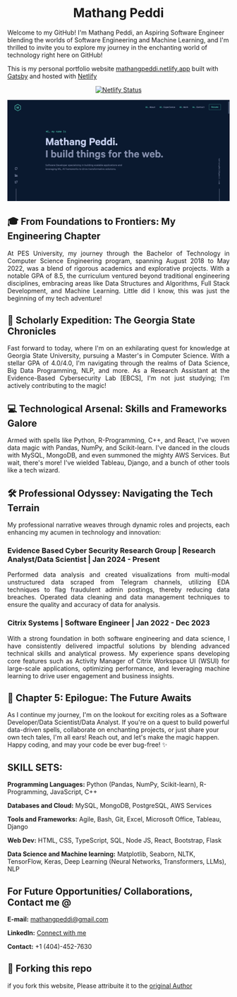 <h1 align="center">
  Mathang Peddi 
</h1>
<p>
  Welcome to my GitHub! I'm Mathang Peddi, an Aspiring Software Engineer blending the worlds of Software Engineering and Machine Learning, and I'm thrilled to invite you to explore my journey in the enchanting world of technology right here on GitHub! 
</p>

<p>
  This is my personal portfolio website <a href="https://mathangpeddi.netlify.app/" target="_blank">mathangpeddi.netlify.app</a> built with <a href="https://www.gatsbyjs.org/" target="_blank">Gatsby</a> and hosted with <a href="https://www.netlify.com/" target="_blank">Netlify</a>
</p>

<p align="center">
  <a href="https://app.netlify.com/sites/ritesh-manchikanti/deploys" target="_blank">
    <img src="https://api.netlify.com/api/v1/badges/1963b488-7b78-48c9-9e2d-6fb5e47ab3af/deploy-status" alt="Netlify Status" />
  </a>
</p>

![demo](https://github.com/mathangpeddi/mathangpeddi-portfolio/blob/master/src/images/portfolio-homepage.png)

## 🎓 From Foundations to Frontiers: My Engineering Chapter

<p align="justify">
At PES University, my journey through the Bachelor of Technology in Computer Science Engineering program, spanning August 2018 to May 2022, was a blend of rigorous academics and explorative projects. With a notable GPA of 8.5, the curriculum ventured beyond traditional engineering disciplines, embracing areas like Data Structures and Algorithms, Full Stack Development, and Machine Learning. Little did I know, this was just the beginning of my tech adventure!
</p>

## 🏫 Scholarly Expedition: The Georgia State Chronicles

<p align="justify">
Fast forward to today, where I'm on an exhilarating quest for knowledge at Georgia State University, pursuing a Master's in Computer Science. With a stellar GPA of 4.0/4.0, I'm navigating through the realms of Data Science, Big Data Programming, NLP, and more. As a Research Assistant at the Evidence-Based Cybersecurity Lab [EBCS], I'm not just studying; I'm actively contributing to the magic!
</p>

## 💻 Technological Arsenal: Skills and Frameworks Galore

<p align="justify">
Armed with spells like Python, R-Programming, C++, and React, I've woven data magic with Pandas, NumPy, and Scikit-learn. I've danced in the clouds with MySQL, MongoDB, and even summoned the mighty AWS Services. But wait, there's more! I've wielded Tableau, Django, and a bunch of other tools like a tech wizard.
</p>

## 🛠️ Professional Odyssey: Navigating the Tech Terrain

<p align="justify">
My professional narrative weaves through dynamic roles and projects, each enhancing my acumen in technology and innovation:

### Evidence Based Cyber Security Research Group | Research Analyst/Data Scientist | Jan 2024 - Present

<p align="justify">
Performed data analysis and created visualizations from multi-modal unstructured data scraped from Telegram channels, utilizing EDA techniques to flag fraudulent admin postings, thereby reducing data breaches. Operated data cleaning and data management techniques to ensure the quality and accuracy of data for analysis.

### Citrix Systems | Software Engineer | Jan 2022 - Dec 2023

<p align="justify">
With a strong foundation in both software engineering and data science, I have consistently delivered impactful solutions by blending advanced technical skills and analytical prowess. My experience spans developing core features such as Activity Manager of Citrix Workspace UI (WSUI) for large-scale applications, optimizing performance, and leveraging machine learning to drive user engagement and business insights.

</p>

## 🚀 Chapter 5: Epilogue: The Future Awaits
As I continue my journey, I'm on the lookout for exciting roles as a Software Developer/Data Scientist/Data Analyst. If you're on a quest to build powerful data-driven spells, collaborate on enchanting projects, or just share your own tech tales, I'm all ears! Reach out, and let's make the magic happen. Happy coding, and may your code be ever bug-free! ✨

## SKILL SETS:

**Programming Languages:** Python (Pandas, NumPy, Scikit-learn), R-Programming, JavaScript, C++

**Databases and Cloud:** MySQL, MongoDB, PostgreSQL, AWS Services

**Tools and Frameworks:** Agile, Bash, Git, Excel, Microsoft Office, Tableau, Django

**Web Dev:** HTML, CSS, TypeScript, SQL, Node JS, React, Bootstrap, Flask

**Data Science and Machine learning:** Matplotlib, Seaborn, NLTK, TensorFlow, Keras, Deep Learning (Neural Networks, Transformers, LLMs), NLP

## For Future Opportunities/ Collaborations, Contact me @

**E-mail:** mathangpeddi@gmail.com

**LinkedIn:** [Connect with me](https://www.linkedin.com/in/mathangpeddi/)

**Contact:** +1 (404)-452-7630
## 🚨 Forking this repo

if you fork this website, Please attribuite it to the <a href="https://brittanychiang.com/" target= "">original Author</a>

<!-- ## 🎨 Color Reference

| Color          | Hex                                                                |
| -------------- | ------------------------------------------------------------------ |
| Navy           | ![#0a192f](https://via.placeholder.com/10/0a192f?text=+) `#0a192f` |
| Light Navy     | ![#112240](https://via.placeholder.com/10/0a192f?text=+) `#112240` |
| Lightest Navy  | ![#233554](https://via.placeholder.com/10/303C55?text=+) `#233554` |
| Slate          | ![#8892b0](https://via.placeholder.com/10/8892b0?text=+) `#8892b0` |
| Light Slate    | ![#a8b2d1](https://via.placeholder.com/10/a8b2d1?text=+) `#a8b2d1` |
| Lightest Slate | ![#ccd6f6](https://via.placeholder.com/10/ccd6f6?text=+) `#ccd6f6` |
| White          | ![#e6f1ff](https://via.placeholder.com/10/e6f1ff?text=+) `#e6f1ff` |
| Green          | ![#64ffda](https://via.placeholder.com/10/64ffda?text=+) `#64ffda` | -->
